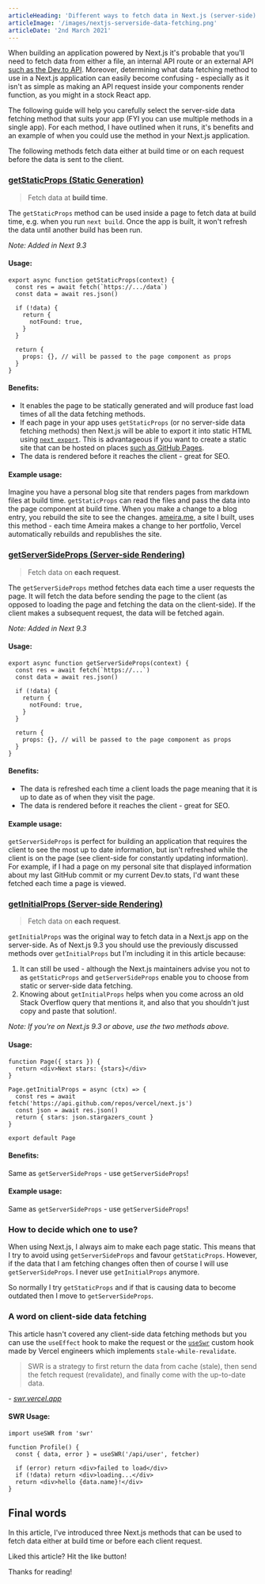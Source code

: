 ```yaml
---
articleHeading: 'Different ways to fetch data in Next.js (server-side) and when to use them'
articleImage: '/images/nextjs-serverside-data-fetching.png'
articleDate: '2nd March 2021'
---
```


When building an application powered by Next.js it's probable that you'll need to fetch data from either a file, an internal API route or an external API [such as the Dev.to API](https://dev.to/jameswallis/i-completely-rewrote-my-personal-website-using-dev-to-as-a-cms-2pje). Moreover, determining what data fetching method to use in a Next.js application can easily become confusing - especially as it isn't as simple as making an API request inside your components render function, as you might in a stock React app.

The following guide will help you carefully select the server-side data fetching method that suits your app (FYI you can use multiple methods in a single app). For each method, I have outlined when it runs, it's benefits and an example of when you could use the method in your Next.js application.

The following methods fetch data either at build time or on each request before the data is sent to the client.

### [getStaticProps (Static Generation)](https://nextjs.org/docs/basic-features/data-fetching#getstaticprops-static-generation)

> Fetch data at **build time**.

The `getStaticProps` method can be used inside a page to fetch data at build time, e.g. when you run `next build`. Once the app is built, it won't refresh the data until another build has been run.

_Note: Added in Next 9.3_

#### Usage:

    export async function getStaticProps(context) {
      const res = await fetch(`https://.../data`)
      const data = await res.json()
    
      if (!data) {
        return {
          notFound: true,
        }
      }
    
      return {
        props: {}, // will be passed to the page component as props
      }
    }

#### Benefits:

*   It enables the page to be statically generated and will produce fast load times of all the data fetching methods.
*   If each page in your app uses `getStaticProps` (or no server-side data fetching methods) then Next.js will be able to export it into static HTML using [`next export`](https://nextjs.org/docs/advanced-features/static-html-export). This is advantageous if you want to create a static site that can be hosted on places [such as GitHub Pages](https://dev.to/jameswallis/deploying-a-next-js-app-to-github-pages-24pn).
*   The data is rendered before it reaches the client - great for SEO.

#### Example usage:

Imagine you have a personal blog site that renders pages from markdown files at build time. `getStaticProps` can read the files and pass the data into the page component at build time. When you make a change to a blog entry, you rebuild the site to see the changes. [ameira.me](https://ameira.me), a site I built, uses this method - each time Ameira makes a change to her portfolio, Vercel automatically rebuilds and republishes the site.

### [getServerSideProps (Server-side Rendering)](https://nextjs.org/docs/basic-features/data-fetching#getserversideprops-server-side-rendering)

> Fetch data on **each request**.

The `getServerSideProps` method fetches data each time a user requests the page. It will fetch the data before sending the page to the client (as opposed to loading the page and fetching the data on the client-side). If the client makes a subsequent request, the data will be fetched again.

_Note: Added in Next 9.3_

#### Usage:

    export async function getServerSideProps(context) {
      const res = await fetch(`https://...`)
      const data = await res.json()
    
      if (!data) {
        return {
          notFound: true,
        }
      }
    
      return {
        props: {}, // will be passed to the page component as props
      }
    }

#### Benefits:

*   The data is refreshed each time a client loads the page meaning that it is up to date as of when they visit the page.
*   The data is rendered before it reaches the client - great for SEO.

#### Example usage:

`getServerSideProps` is perfect for building an application that requires the client to see the most up to date information, but isn't refreshed while the client is on the page (see client-side for constantly updating information). For example, if I had a page on my personal site that displayed information about my last GitHub commit or my current Dev.to stats, I'd want these fetched each time a page is viewed.

### [getInitialProps (Server-side Rendering)](https://nextjs.org/docs/api-reference/data-fetching/getInitialProps)

> Fetch data on **each request**.

`getInitialProps` was the original way to fetch data in a Next.js app on the server-side. As of Next.js 9.3 you should use the previously discussed methods over `getInitialProps` but I'm including it in this article because:

1.  It can still be used - although the Next.js maintainers advise you not to as `getStaticProps` and `getServerSideProps` enable you to choose from static or server-side data fetching.
2.  Knowing about `getInitialProps` helps when you come across an old Stack Overflow query that mentions it, and also that you shouldn't just copy and paste that solution!.

_Note: If you're on Next.js 9.3 or above, use the two methods above._

#### Usage:

    function Page({ stars }) {
      return <div>Next stars: {stars}</div>
    }
    
    Page.getInitialProps = async (ctx) => {
      const res = await fetch('https://api.github.com/repos/vercel/next.js')
      const json = await res.json()
      return { stars: json.stargazers_count }
    }
    
    export default Page

#### Benefits:

Same as `getServerSideProps` - use `getServerSideProps`!

#### Example usage:

Same as `getServerSideProps` - use `getServerSideProps`!

### How to decide which one to use?

When using Next.js, I always aim to make each page static. This means that I try to avoid using `getServerSideProps` and favour `getStaticProps`. However, if the data that I am fetching changes often then of course I will use `getServerSideProps`. I never use `getInitialProps` anymore.

So normally I try `getStaticProps` and if that is causing data to become outdated then I move to `getServerSideProps`.

### A word on client-side data fetching

This article hasn't covered any client-side data fetching methods but you can use the `useEffect` hook to make the request or the [`useSwr`](https://swr.vercel.app) custom hook made by Vercel engineers which implements `stale-while-revalidate`.

> SWR is a strategy to first return the data from cache (stale), then send the fetch request (revalidate), and finally come with the up-to-date data.

_\- [swr.vercel.app](https://swr.vercel.app)_

#### SWR Usage:

    import useSWR from 'swr'
    
    function Profile() {
      const { data, error } = useSWR('/api/user', fetcher)
    
      if (error) return <div>failed to load</div>
      if (!data) return <div>loading...</div>
      return <div>hello {data.name}!</div>
    }

Final words
-----------

In this article, I've introduced three Next.js methods that can be used to fetch data either at build time or before each client request.

Liked this article? Hit the like button!

Thanks for reading!